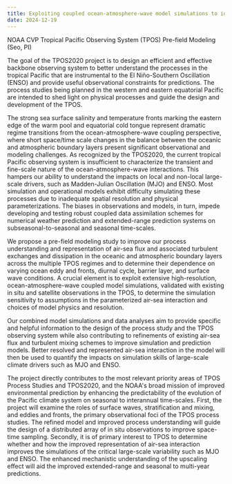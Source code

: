 ```yaml
---
title: Exploiting coupled ocean-atmosphere-wave model simulations to identify observational requirements for air-sea interaction studies across the tropical Pacific
date: 2024-12-19
---
```


NOAA CVP Tropical Pacific Observing System (TPOS) Pre-field Modeling (Seo, PI)
<!--more-->

The goal of the TPOS2020 project is to design an efficient and effective backbone observing system to better understand the processes in the tropical Pacific that are instrumental to the El Niño-Southern Oscillation (ENSO) and provide useful observational constraints for predictions. The process studies being planned in the western and eastern equatorial Pacific are intended to shed light on physical processes and guide the design and development of the TPOS.

The strong sea surface salinity and temperature fronts marking the eastern edge of the warm pool and equatorial cold tongue represent dramatic regime transitions from the ocean-atmosphere-wave coupling perspective, where short space/time scale changes in the balance between the oceanic and atmospheric boundary layers present significant observational and modeling challenges. As recognized by the TPOS2020, the current tropical Pacific observing system is insufficient to characterize the transient and fine-scale nature of the ocean-atmosphere-wave interactions. This hampers our ability to understand the impacts on local and non-local large-scale drivers, such as Madden-Julian Oscillation (MJO) and ENSO. Most simulation and operational models exhibit difficulty simulating these processes due to inadequate spatial resolution and physical parameterizations. The biases in observations and models, in turn, impede developing and testing robust coupled data assimilation schemes for numerical weather prediction and extended-range prediction systems on subseasonal-to-seasonal and seasonal time-scales.

We propose a pre-field modeling study to improve our process understanding and representation of air-sea flux and associated turbulent exchanges and dissipation in the oceanic and atmospheric boundary layers across the multiple TPOS regimes and to determine their dependence on varying ocean eddy and fronts, diurnal cycle, barrier layer, and surface wave conditions. A crucial element is to exploit extensive high-resolution, ocean-atmosphere-wave coupled model simulations, validated with existing in situ and satellite observations in the TPOS, to determine the simulation sensitivity to assumptions in the parameterized air-sea interaction and choices of model physics and resolution.

Our combined model simulations and data analyses aim to provide specific and helpful information to the design of the process study and the TPOS observing system while also contributing to refinements of existing air-sea flux and turbulent mixing schemes to improve simulation and prediction models. Better resolved and represented air-sea interaction in the model will then be used to quantify the impacts on simulation skills of large-scale climate drivers such as MJO and ENSO.

The project directly contributes to the most relevant priority areas of TPOS Process Studies and TPOS2020, and the NOAA's broad mission of improved environmental prediction by enhancing the predictability of the evolution of the Pacific climate system on seasonal to interannual time-scales. First, the project will examine the roles of surface waves, stratification and mixing, and eddies and fronts, the primary observational foci of the TPOS process studies. The refined model and improved process understanding will guide the design of a distributed array of in situ observations to improve space-time sampling. Secondly, it is of primary interest to TPOS to determine whether and how the improved representation of air-sea interaction improves the simulations of the critical large-scale variability such as MJO and ENSO. The enhanced mechanistic understanding of the upscaling effect will aid the improved extended-range and seasonal to multi-year predictions.

